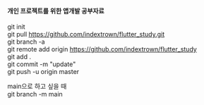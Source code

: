 #### 개인 프로젝트를 위한 앱개발 공부자료
git init  
git pull https://github.com/indextrown/flutter_study.git  
git branch -a  
git remote add origin https://github.com/indextrown/flutter_study   
git add .  
git commit -m "update"  
git push -u origin master  


main으로 하고 싶을 때  
git branch -m main  

